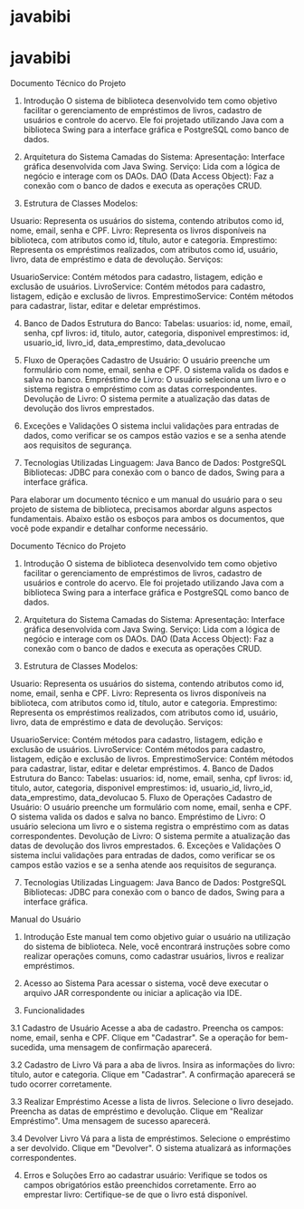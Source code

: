 # javabibi
# javabibi
Documento Técnico do Projeto

1. Introdução
O sistema de biblioteca desenvolvido tem como objetivo facilitar o gerenciamento de empréstimos de livros, cadastro de usuários e controle do acervo. Ele foi projetado utilizando Java com a biblioteca Swing para a interface gráfica e PostgreSQL como banco de dados.

2. Arquitetura do Sistema
Camadas do Sistema:
Apresentação: Interface gráfica desenvolvida com Java Swing.
Serviço: Lida com a lógica de negócio e interage com os DAOs.
DAO (Data Access Object): Faz a conexão com o banco de dados e executa as operações CRUD.

4. Estrutura de Classes
Modelos:

Usuario: Representa os usuários do sistema, contendo atributos como id, nome, email, senha e CPF.
Livro: Representa os livros disponíveis na biblioteca, com atributos como id, título, autor e categoria.
Emprestimo: Representa os empréstimos realizados, com atributos como id, usuário, livro, data de empréstimo e data de devolução.
Serviços:

UsuarioService: Contém métodos para cadastro, listagem, edição e exclusão de usuários.
LivroService: Contém métodos para cadastro, listagem, edição e exclusão de livros.
EmprestimoService: Contém métodos para cadastrar, listar, editar e deletar empréstimos.

4. Banco de Dados
Estrutura do Banco:
Tabelas:
usuarios: id, nome, email, senha, cpf
livros: id, titulo, autor, categoria, disponivel
emprestimos: id, usuario_id, livro_id, data_emprestimo, data_devolucao

5. Fluxo de Operações
Cadastro de Usuário: O usuário preenche um formulário com nome, email, senha e CPF. O sistema valida os dados e salva no banco.
Empréstimo de Livro: O usuário seleciona um livro e o sistema registra o empréstimo com as datas correspondentes.
Devolução de Livro: O sistema permite a atualização das datas de devolução dos livros emprestados.
6. Exceções e Validações
O sistema inclui validações para entradas de dados, como verificar se os campos estão vazios e se a senha atende aos requisitos de segurança.

7. Tecnologias Utilizadas
Linguagem: Java
Banco de Dados: PostgreSQL
Bibliotecas: JDBC para conexão com o banco de dados, Swing para a interface gráfica.




Para elaborar um documento técnico e um manual do usuário para o seu projeto de sistema de biblioteca, precisamos abordar alguns aspectos fundamentais. Abaixo estão os esboços para ambos os documentos, que você pode expandir e detalhar conforme necessário.

Documento Técnico do Projeto
1. Introdução
O sistema de biblioteca desenvolvido tem como objetivo facilitar o gerenciamento de empréstimos de livros, cadastro de usuários e controle do acervo. Ele foi projetado utilizando Java com a biblioteca Swing para a interface gráfica e PostgreSQL como banco de dados.

2. Arquitetura do Sistema
Camadas do Sistema:
Apresentação: Interface gráfica desenvolvida com Java Swing.
Serviço: Lida com a lógica de negócio e interage com os DAOs.
DAO (Data Access Object): Faz a conexão com o banco de dados e executa as operações CRUD.
3. Estrutura de Classes
Modelos:

Usuario: Representa os usuários do sistema, contendo atributos como id, nome, email, senha e CPF.
Livro: Representa os livros disponíveis na biblioteca, com atributos como id, título, autor e categoria.
Emprestimo: Representa os empréstimos realizados, com atributos como id, usuário, livro, data de empréstimo e data de devolução.
Serviços:

UsuarioService: Contém métodos para cadastro, listagem, edição e exclusão de usuários.
LivroService: Contém métodos para cadastro, listagem, edição e exclusão de livros.
EmprestimoService: Contém métodos para cadastrar, listar, editar e deletar empréstimos.
4. Banco de Dados
Estrutura do Banco:
Tabelas:
usuarios: id, nome, email, senha, cpf
livros: id, titulo, autor, categoria, disponivel
emprestimos: id, usuario_id, livro_id, data_emprestimo, data_devolucao
5. Fluxo de Operações
Cadastro de Usuário: O usuário preenche um formulário com nome, email, senha e CPF. O sistema valida os dados e salva no banco.
Empréstimo de Livro: O usuário seleciona um livro e o sistema registra o empréstimo com as datas correspondentes.
Devolução de Livro: O sistema permite a atualização das datas de devolução dos livros emprestados.
6. Exceções e Validações
O sistema inclui validações para entradas de dados, como verificar se os campos estão vazios e se a senha atende aos requisitos de segurança.

7. Tecnologias Utilizadas
Linguagem: Java
Banco de Dados: PostgreSQL
Bibliotecas: JDBC para conexão com o banco de dados, Swing para a interface gráfica.





Manual do Usuário

1. Introdução
Este manual tem como objetivo guiar o usuário na utilização do sistema de biblioteca. Nele, você encontrará instruções sobre como realizar operações comuns, como cadastrar usuários, livros e realizar empréstimos.

2. Acesso ao Sistema
Para acessar o sistema, você deve executar o arquivo JAR correspondente ou iniciar a aplicação via IDE.

3. Funcionalidades
   
3.1 Cadastro de Usuário
Acesse a aba de cadastro.
Preencha os campos: nome, email, senha e CPF.
Clique em "Cadastrar".
Se a operação for bem-sucedida, uma mensagem de confirmação aparecerá.

3.2 Cadastro de Livro
Vá para a aba de livros.
Insira as informações do livro: título, autor e categoria.
Clique em "Cadastrar".
A confirmação aparecerá se tudo ocorrer corretamente.

3.3 Realizar Empréstimo
Acesse a lista de livros.
Selecione o livro desejado.
Preencha as datas de empréstimo e devolução.
Clique em "Realizar Empréstimo".
Uma mensagem de sucesso aparecerá.

3.4 Devolver Livro
Vá para a lista de empréstimos.
Selecione o empréstimo a ser devolvido.
Clique em "Devolver".
O sistema atualizará as informações correspondentes.

4. Erros e Soluções
Erro ao cadastrar usuário: Verifique se todos os campos obrigatórios estão preenchidos corretamente.
Erro ao emprestar livro: Certifique-se de que o livro está disponível.
